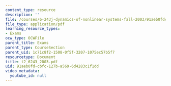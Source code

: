 ```yaml
---
content_type: resource
description: ''
file: /courses/6-243j-dynamics-of-nonlinear-systems-fall-2003/91aeb0fdcbfc127ba5696d4283c1f1dd_t2_6243_2003.pdf
file_type: application/pdf
learning_resource_types:
- Exams
ocw_type: OCWFile
parent_title: Exams
parent_type: CourseSection
parent_uid: 1c71c8f2-1508-0f5f-3207-1075ec57b5f7
resourcetype: Document
title: t2_6243_2003.pdf
uid: 91aeb0fd-cbfc-127b-a569-6d4283c1f1dd
video_metadata:
  youtube_id: null
---
```

